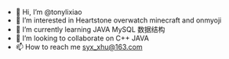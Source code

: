 - 👋 Hi, I’m @tonylixiao
- 👀 I’m interested in Heartstone overwatch minecraft and onmyoji
- 🌱 I’m currently learning JAVA MySQL 数据结构
- 💞️ I’m looking to collaborate on C++ JAVA 
- 📫 How to reach me syx_xhu@163.com

<!---
tonylixiao/tonylixiao is a ✨ special ✨ repository because its `README.md` (this file) appears on your GitHub profile.
You can click the Preview link to take a look at your changes.
--->
